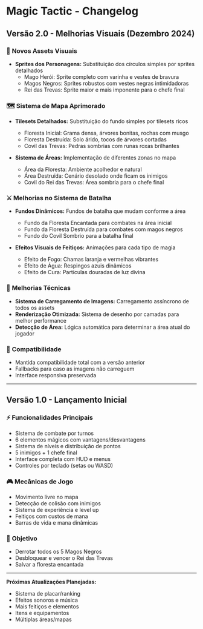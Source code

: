 # Magic Tactic - Changelog

## Versão 2.0 - Melhorias Visuais (Dezembro 2024)

### 🎨 **Novos Assets Visuais**
- **Sprites dos Personagens:** Substituição dos círculos simples por sprites detalhados
  - Mago Herói: Sprite completo com varinha e vestes de bravura
  - Magos Negros: Sprites robustos com vestes negras intimidadoras
  - Rei das Trevas: Sprite maior e mais imponente para o chefe final

### 🗺️ **Sistema de Mapa Aprimorado**
- **Tilesets Detalhados:** Substituição do fundo simples por tilesets ricos
  - Floresta Inicial: Grama densa, árvores bonitas, rochas com musgo
  - Floresta Destruída: Solo árido, tocos de árvores cortadas
  - Covil das Trevas: Pedras sombrias com runas roxas brilhantes

- **Sistema de Áreas:** Implementação de diferentes zonas no mapa
  - Área da Floresta: Ambiente acolhedor e natural
  - Área Destruída: Cenário desolado onde ficam os inimigos
  - Covil do Rei das Trevas: Área sombria para o chefe final

### ⚔️ **Melhorias no Sistema de Batalha**
- **Fundos Dinâmicos:** Fundos de batalha que mudam conforme a área
  - Fundo da Floresta Encantada para combates na área inicial
  - Fundo da Floresta Destruída para combates com magos negros
  - Fundo do Covil Sombrio para a batalha final

- **Efeitos Visuais de Feitiços:** Animações para cada tipo de magia
  - Efeito de Fogo: Chamas laranja e vermelhas vibrantes
  - Efeito de Água: Respingos azuis dinâmicos
  - Efeito de Cura: Partículas douradas de luz divina

### 🔧 **Melhorias Técnicas**
- **Sistema de Carregamento de Imagens:** Carregamento assíncrono de todos os assets
- **Renderização Otimizada:** Sistema de desenho por camadas para melhor performance
- **Detecção de Área:** Lógica automática para determinar a área atual do jogador

### 📱 **Compatibilidade**
- Mantida compatibilidade total com a versão anterior
- Fallbacks para caso as imagens não carreguem
- Interface responsiva preservada

---

## Versão 1.0 - Lançamento Inicial

### ⚡ **Funcionalidades Principais**
- Sistema de combate por turnos
- 6 elementos mágicos com vantagens/desvantagens
- Sistema de níveis e distribuição de pontos
- 5 inimigos + 1 chefe final
- Interface completa com HUD e menus
- Controles por teclado (setas ou WASD)

### 🎮 **Mecânicas de Jogo**
- Movimento livre no mapa
- Detecção de colisão com inimigos
- Sistema de experiência e level up
- Feitiços com custos de mana
- Barras de vida e mana dinâmicas

### 🎯 **Objetivo**
- Derrotar todos os 5 Magos Negros
- Desbloquear e vencer o Rei das Trevas
- Salvar a floresta encantada

---

**Próximas Atualizações Planejadas:**
- Sistema de placar/ranking
- Efeitos sonoros e música
- Mais feitiços e elementos
- Itens e equipamentos
- Múltiplas áreas/mapas

